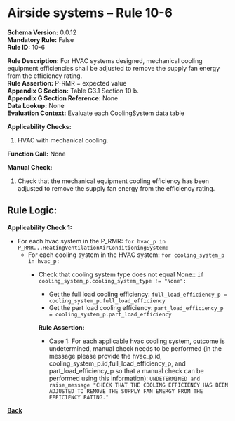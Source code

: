 # Airside systems – Rule 10-6
**Schema Version:** 0.0.12  
**Mandatory Rule:** False   
**Rule ID:** 10-6
 
**Rule Description:** For HVAC systems designed, mechanical cooling equipment efficiencies shall be adjusted to remove the supply fan energy from the efficiency rating.  
**Rule Assertion:** P-RMR = expected value                                            
**Appendix G Section:** Table G3.1 Section 10 b.  
**Appendix G Section Reference:** None  
**Data Lookup:** None  
**Evaluation Context:** Evaluate each CoolingSystem data table  

**Applicability Checks:** 

1. HVAC with mechanical cooling.

**Function Call:** None

**Manual Check:** 

 1. Check that the mechanical equipment cooling efficiency has been adjusted to remove the supply fan energy from the efficiency rating. 

## Rule Logic:  
**Applicability Check 1:** 
- For each hvac system in the P_RMR: `for hvac_p in P_RMR...HeatingVentilationAirConditioningSystem:`
    - For each cooling system in the HVAC system: `for cooling_system_p in hvac_p:`
        - Check that cooling system type does not equal None:: `if cooling_system_p.cooling_system_type != "None":`
            - Get the full load cooling efficiency: `full_load_efficiency_p = cooling_system_p.full_load_efficiency`
            - Get the part load cooling efficiency: `part_load_efficiency_p = cooling_system_p.part_load_efficiency`  
                    
            **Rule Assertion:**
            - Case 1: For each applicable hvac cooling system, outcome is undetermined, manual check needs to be performed (in the message please provide the hvac_p.id, cooling_system_p.id,full_load_efficiency_p, and part_load_efficiency_p so that a manual check can be performed using this information): `UNDETERMINED and raise_message "CHECK THAT THE COOLING EFFICIENCY HAS BEEN ADJUSTED TO REMOVE THE SUPPLY FAN ENERGY FROM THE EFFICIENCY RATING."` 

 **[Back](../_toc.md)**
